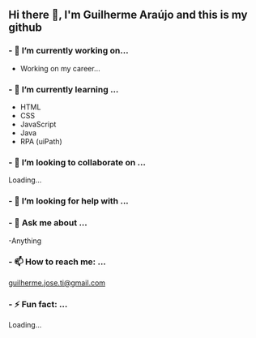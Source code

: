 ## Hi there  👋, I'm Guilherme Araújo and this is my github



### - 🔭 I’m currently working on...
* Working on my career...


### - 🌱 I’m currently learning ...
- HTML
- CSS
- JavaScript
- Java
- RPA (uiPath) 

### - 👯 I’m looking to collaborate on ...
Loading...
### - 🤔 I’m looking for help with ...

### - 💬 Ask me about ...
-Anything
### - 📫 How to reach me: ...
guilherme.jose.ti@gmail.com

### - ⚡ Fun fact: ...
Loading...
